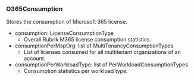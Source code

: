 ### O365Consumption
Stores the consumption of Microsoft 365 license.

- consumption: LicenseConsumptionType
  - Overall Rubrik M365 license consumption statistics.
- consumptionPerMspOrg: list of MultiTenancyConsumptionTypes
  - List of licenses consumed for all multitenant organizations of an account.
- consumptionPerWorkloadType: list of PerWorkloadConsumptionTypes
  - Consumption statistics per workload type.
